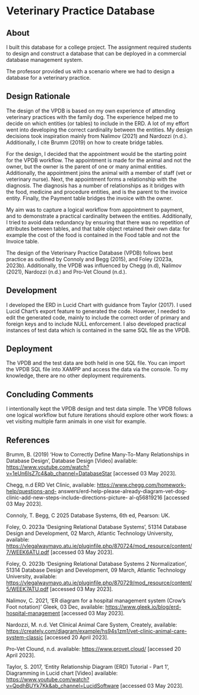 # Veterinary Practice Database 
## About 
I built this database for a college project. The assignment required students to design and construct a database that can be deployed in a commercial database management system. 

The professor provided us with a scenario where we had to design a database for a veterinary practice.

## Design Rationale
The design of the VPDB is based on my own experience of attending veterinary practices with the family dog. The experience helped me to decide on which entities (or tables) to include in the ERD. A lot of my effort went into developing the correct cardinality between the entities. My design decisions took inspiration mainly from Nalimov (2021) and Nardozzi (n.d.). Additionally, I cite Brumm (2019) on how to create bridge tables.

For the design, I decided that the appointment would be the starting point for the VPDB workflow. The appointment is made for the animal and not the owner, but the owner is the parent of one or many animal entities. Additionally, the appointment joins the animal with a member of staff (vet or veterinary nurse). Next, the appointment forms a relationship with the diagnosis. The diagnosis has a number of relationships as it bridges with the food, medicine and procedure entities, and is the parent to the invoice entity. Finally, the Payment table bridges the invoice with the owner.

My aim was to capture a logical workflow from appointment to payment, and to demonstrate a practical cardinality between the entities. Additionally, I tried to avoid data redundancy by ensuring that there was no repetition of attributes between tables, and that table object retained their own data: for example the cost of the food is contained in the Food table and not the Invoice table.

The design of the Veterinary Practice Database (VPDB) follows best practice as outlined by Connoly and Begg (2015), and Foley (2023a, 2023b). Additionally, the VPDB was influenced by Chegg (n.d), Nalimov (2021), Nardozzi (n.d.) and Pro-Vet Clound (n.d.).


## Development
I developed the ERD in Lucid Chart with guidance from Taylor (2017). I used Lucid Chart’s export feature to generated the code. However, I needed to edit the generated code, mainly to include the correct order of primary and foreign keys and to include NULL enforcement. I also developed practical instances of test data which is contained in the same SQL file as the VPDB.

## Deployment
The VPDB and the test data are both held in one SQL file. You can import the VPDB SQL file into XAMPP and access the data via the console. To my knowledge, there are no other deployment requirements.

## Concluding Comments
I intentionally kept the VPDB design and test data simple. The VPDB follows one logical workflow but future iterations should explore other work flows: a vet visiting multiple farm animals in one visit for example.

## References
Brumm, B. (2019) ‘How to Correctly Define Many-To-Many Relationships in Database Design’, Database Design [Video] available: https://www.youtube.com/watch?v=1eUn6lsZ7c4&ab_channel=DatabaseStar [accessed 03 May 2023].

Chegg, n.d ERD Vet Clinic, available: https://www.chegg.com/homework-help/questions-and- answers/erd-help-please-already-diagram-vet-dog-clinic-add-new-steps-include-directions-picture- al-q56819216 [accessed 03 May 2023].

Connoly, T. Begg, C 2025 Database Systems, 6th ed, Pearson: UK.

Foley, O. 2023a ‘Designing Relational Database Systems’, 51314 Database Design and Development, 02 March, Atlantic Technology University, available: https://vlegalwaymayo.atu.ie/pluginfile.php/870724/mod_resource/content/7/WEEK6ATU.pdf [accessed 03 May 2023].

Foley, O. 2023b ‘Designing Relational Database Systems 2 Normalization’, 51314 Database Design and Development, 09 March, Atlantic Technology University, available: https://vlegalwaymayo.atu.ie/pluginfile.php/870729/mod_resource/content/5/WEEK7ATU.pdf [accessed 03 May 2023].

Nalimov, C. 2021, ‘ER diagram for a hospital management system (Crow’s Foot notation)’ Gleek, 03 Dec, available: https://www.gleek.io/blog/erd-hospital-management [accessed 03 May 2023].

Nardozzi, M. n.d. Vet Clinical Animal Care System, Creately, available: https://creately.com/diagram/example/hs94s1zm1/vet-clinic-animal-care-system-classic [accessed 20 April 2023].

Pro-Vet Clound, n.d. available: https://www.provet.cloud/ [accessed 20 April 2023].

Taylor, S. 2017, ‘Entity Relationship Diagram (ERD) Tutorial - Part 1’, Diagramming in Lucid chart [Video] available: https://www.youtube.com/watch?v=QpdhBUYk7Kk&ab_channel=LucidSoftware [accessed 03 May 2023].
